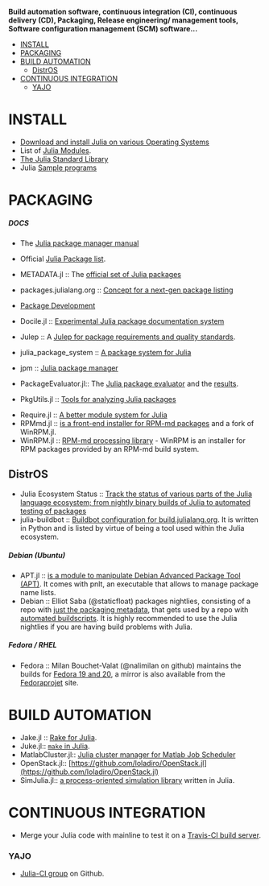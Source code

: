 **Build automation software, continuous integration (CI), continuous delivery (CD), Packaging, Release engineering/ management tools, Software configuration management (SCM) software...**

* [INSTALL](#install)
* [PACKAGING](#packaging)
* [BUILD AUTOMATION](#build-automation)
   * [DistrOS](#distros)
* [CONTINUOUS INTEGRATION](#continuous-integration)
   * [YAJO](#yajo)



# INSTALL 
* [Download and install Julia on various Operating Systems](http://julialang.org/downloads/)
* List of [Julia Modules](http://docs.julialang.org/en/latest/manual/modules/).
* [The Julia Standard Library](http://docs.julialang.org/en/latest/stdlib/)
* Julia [Sample programs](https://github.com/JuliaLang/julia/tree/master/examples)


# PACKAGING
##### DOCS
   * The [Julia package manager manual](http://docs.julialang.org/en/latest/manual/packages/)
   * Official [Julia Package list](http://docs.julialang.org/en/latest/packages/packagelist/).
   * METADATA.jl :: The [official set of Julia packages](https://github.com/JuliaLang/METADATA.jl)
   * packages.julialang.org :: [Concept for a next-gen package listing](https://github.com/IainNZ/packages.julialang.org)
   * [Package Development](http://docs.julialang.org/en/latest/manual/packages/#package-development)   
   
* Docile.jl :: [Experimental Julia package documentation system](https://github.com/MichaelHatherly/Docile.jl)
* Julep :: A [Julep for package requirements and quality standards](https://gist.github.com/IainNZ/6086173).
* julia_package_system :: [A package system for Julia](https://github.com/johnmyleswhite/julia_package_system)
* jpm :: [Julia package manager](https://github.com/dirk/jpm)
* PackageEvaluator.jl:: The [Julia package evaluator](https://github.com/IainNZ/PackageEvaluator.jl) and the [results](http://iaindunning.com/PackageEval/).
* PkgUtils.jl :: [Tools for analyzing Julia packages](https://github.com/johnmyleswhite/PkgUtils.jl)
- Require.jl :: [A better module system for Julia](https://github.com/jkroso/Require.jl)
- RPMmd.jl :: [is a front-end installer for RPM-md packages](https://github.com/ihnorton/RPMmd.jl) and a fork of WinRPM.jl.
- WinRPM.jl :: [RPM-md processing library](https://github.com/JuliaLang/WinRPM.jl) - WinRPM is an installer for RPM packages provided by an RPM-md build system.

## DistrOS
* Julia Ecosystem Status :: [Track the status of various parts of the Julia language ecosystem; from nightly binary builds of Julia to automated testing of packages](http://status.julialang.org/)
* julia-buildbot :: [Buildbot configuration for build.julialang.org](https://github.com/staticfloat/julia-buildbot). It is written in Python and is listed by virtue of being a tool used within the Julia ecosystem.


##### Debian (Ubuntu)
* APT.jl :: [is a module to manipulate Debian Advanced Package Tool (APT)](https://github.com/bbshortcut/APT.jl). It comes with pnlt, an executable that allows to manage package name lists.
* Debian :: Elliot Saba (@staticfloat) packages nightlies, consisting of a repo with [just the packaging metadata](https://github.com/staticfloat/julia-debian), that gets used by a repo with [automated buildscripts](https://github.com/staticfloat/julia-nightly-packaging). It is highly recommended to use the Julia nightlies if you are having build problems with Julia.

##### Fedora / RHEL
* Fedora :: Milan Bouchet-Valat (@nalimilan on github) maintains the builds for [Fedora 19 and 20](http://nalimilan.perso.neuf.fr/transfert/), a mirror is also available from the [Fedoraprojet](http://copr-be.cloud.fedoraproject.org/results/nalimilan/julia/) site.


# BUILD AUTOMATION
* Jake.jl :: [Rake for Julia](https://github.com/nolta/Jake.jl).
* Juke.jl:: [`make` in Julia](https://github.com/kshramt/Juke.jl).
* MatlabCluster.jl:: [Julia cluster manager for Matlab Job Scheduler](https://github.com/simonster/MatlabCluster.jl)
* OpenStack.jl:: [https://github.com/loladiro/OpenStack.jl](https://github.com/loladiro/OpenStack.jl)
* SimJulia.jl:: [a process-oriented simulation library](https://github.com/BenLauwens/SimJulia.jl) written in Julia.


# CONTINUOUS INTEGRATION
* Merge your Julia code with mainline to test it on a [Travis-CI build server](https://travis-ci.org/JuliaLang/).

### YAJO
* [Julia-CI group](https://github.com/julia-ci) on Github.

